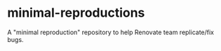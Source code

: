 # minimal-reproductions
A "minimal reproduction" repository to help Renovate team replicate/fix bugs.

